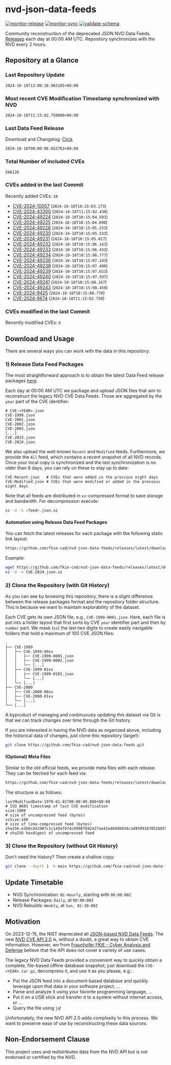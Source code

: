 # nvd-json-data-feeds

[![monitor-release](https://github.com/fkie-cad/nvd-json-data-feeds/actions/workflows/monitor_release.yml/badge.svg)](https://github.com/fkie-cad/nvd-json-data-feeds/actions/workflows/monitor_release.yml)
[![monitor-sync](https://github.com/fkie-cad/nvd-json-data-feeds/actions/workflows/monitor_sync.yml/badge.svg)](https://github.com/fkie-cad/nvd-json-data-feeds/actions/workflows/monitor_sync.yml)
[![validate-schema](https://github.com/fkie-cad/nvd-json-data-feeds/actions/workflows/validate_schema.yml/badge.svg)](https://github.com/fkie-cad/nvd-json-data-feeds/actions/workflows/validate_schema.yml)

Community reconstruction of the deprecated JSON NVD Data Feeds.
[Releases](https://github.com/fkie-cad/nvd-json-data-feeds/releases/latest) each day at 00:00 AM UTC.
Repository synchronizes with the NVD every 2 hours.

## Repository at a Glance

### Last Repository Update

```plain
2024-10-18T12:00:18.903185+00:00
```

### Most recent CVE Modification Timestamp synchronized with NVD

```plain
2024-10-18T11:15:02.750000+00:00
```

### Last Data Feed Release

Download and Changelog: [Click](https://github.com/fkie-cad/nvd-json-data-feeds/releases/latest)

```plain
2024-10-18T00:00:08.652763+00:00
```

### Total Number of included CVEs

```plain
266126
```

### CVEs added in the last Commit

Recently added CVEs: `18`

- [CVE-2024-10057](CVE-2024/CVE-2024-100xx/CVE-2024-10057.json) (`2024-10-18T10:15:03.173`)
- [CVE-2024-43300](CVE-2024/CVE-2024-433xx/CVE-2024-43300.json) (`2024-10-18T11:15:02.430`)
- [CVE-2024-49224](CVE-2024/CVE-2024-492xx/CVE-2024-49224.json) (`2024-10-18T10:15:04.593`)
- [CVE-2024-49225](CVE-2024/CVE-2024-492xx/CVE-2024-49225.json) (`2024-10-18T10:15:04.890`)
- [CVE-2024-49228](CVE-2024/CVE-2024-492xx/CVE-2024-49228.json) (`2024-10-18T10:15:05.233`)
- [CVE-2024-49230](CVE-2024/CVE-2024-492xx/CVE-2024-49230.json) (`2024-10-18T10:15:05.533`)
- [CVE-2024-49231](CVE-2024/CVE-2024-492xx/CVE-2024-49231.json) (`2024-10-18T10:15:05.817`)
- [CVE-2024-49232](CVE-2024/CVE-2024-492xx/CVE-2024-49232.json) (`2024-10-18T10:15:06.143`)
- [CVE-2024-49233](CVE-2024/CVE-2024-492xx/CVE-2024-49233.json) (`2024-10-18T10:15:06.433`)
- [CVE-2024-49234](CVE-2024/CVE-2024-492xx/CVE-2024-49234.json) (`2024-10-18T10:15:06.777`)
- [CVE-2024-49236](CVE-2024/CVE-2024-492xx/CVE-2024-49236.json) (`2024-10-18T10:15:07.103`)
- [CVE-2024-49238](CVE-2024/CVE-2024-492xx/CVE-2024-49238.json) (`2024-10-18T10:15:07.400`)
- [CVE-2024-49239](CVE-2024/CVE-2024-492xx/CVE-2024-49239.json) (`2024-10-18T10:15:07.653`)
- [CVE-2024-49240](CVE-2024/CVE-2024-492xx/CVE-2024-49240.json) (`2024-10-18T10:15:07.937`)
- [CVE-2024-49241](CVE-2024/CVE-2024-492xx/CVE-2024-49241.json) (`2024-10-18T10:15:08.167`)
- [CVE-2024-49243](CVE-2024/CVE-2024-492xx/CVE-2024-49243.json) (`2024-10-18T10:15:08.450`)
- [CVE-2024-9425](CVE-2024/CVE-2024-94xx/CVE-2024-9425.json) (`2024-10-18T10:15:08.770`)
- [CVE-2024-9674](CVE-2024/CVE-2024-96xx/CVE-2024-9674.json) (`2024-10-18T11:15:02.750`)


### CVEs modified in the last Commit

Recently modified CVEs: `0`



## Download and Usage

There are several ways you can work with the data in this repository:

### 1) Release Data Feed Packages

The most straightforward approach is to obtain the latest Data Feed release packages [here](https://github.com/fkie-cad/nvd-json-data-feeds/releases/latest).

Each day at 00:00 AM UTC we package and upload JSON files that aim to reconstruct the legacy NVD CVE Data Feeds.
Those are aggregated by the `year` part of the CVE identifier:

```
# CVE-<YEAR>.json
CVE-1999.json
CVE-2001.json
CVE-2002.json
CVE-2003.json
[...]
CVE-2023.json
CVE-2024.json
```

We also upload the well-known `Recent` and `Modified` feeds.
Furthermore, we provide the `All` feed, which contains a recent snapshot of all NVD records.
Once your local copy is synchronized and the last synchronization is no older than 8 days, you can rely on these to stay up to date:

```plain
CVE-Recent.json   # CVEs that were added in the previous eight days
CVE-Modified.json # CVEs that were modified or added in the previous eight days
```

Note that all feeds are distributed in `xz`-compressed format to save storage and bandwidth.
For decompression execute:

```sh
xz -d -k <feed>.json.xz
```

#### Automation using Release Data Feed Packages

You can fetch the latest releases for each package with the following static link layout:

```sh
https://github.com/fkie-cad/nvd-json-data-feeds/releases/latest/download/CVE-<YEAR>.json.xz
```

Example:

```sh
wget https://github.com/fkie-cad/nvd-json-data-feeds/releases/latest/download/CVE-2024.json.xz
xz -d -k CVE-2024.json.xz
```

### 2) Clone the Repository (with Git History)

As you can see by browsing this repository, there is a slight difference between the release packages format and the repository folder structure.
This is because we want to maintain explorability of the dataset.

Each CVE gets its own JSON file, e.g., `CVE-1999-0001.json`.
Here, each file is put into a folder layout that first sorts by CVE `year` identifier part and then by `number` part.
We mask (`xx`) the last two digits to create easily navigable folders that hold a maximum of 100 CVE JSON files:

```plain
.
├── CVE-1999
│   ├── CVE-1999-00xx
│   │   ├── CVE-1999-0001.json
│   │   ├── CVE-1999-0002.json
│   │   └── [...]
│   ├── CVE-1999-01xx
│   │   ├── CVE-1999-0101.json
│   │   └── [...]
│   └── [...]
├── CVE-2000
│   ├── CVE-2000-00xx
│   ├── CVE-2000-01xx
│   └── [...]
└── [...]
```

A byproduct of managing and continuously updating this dataset via Git is that we can track changes over time through the Git history.

If you are interested in having the NVD data as organized above, including the historical data of changes, just clone this repository (large!):

```sh
git clone https://github.com/fkie-cad/nvd-json-data-feeds.git
```

#### (Optional) Meta Files

Similar to the old official feeds, we provide meta files with each release. They can be fetched for each feed via:

```sh
https://github.com/fkie-cad/nvd-json-data-feeds/releases/latest/download/CVE-<YEAR>.meta
```

The structure is as follows:

```plain
lastModifiedDate:1970-01-01T00:00:00.000+00:00                          # ISO 8601 timestamp of last CVE modification
size:1000                                                               # size of uncompressed feed (bytes)
xzSize:100                                                              # size of lzma-compressed feed (bytes)
sha256:e3b0c44298fc1c149afbf4c8996fb92427ae41e4649b934ca495991b7852b855 # sha256 hexdigest of uncompressed feed
```

### 3) Clone the Repository (without Git History)

Don't need the history? Then create a shallow copy:

```sh
git clone --depth 1 -b main https://github.com/fkie-cad/nvd-json-data-feeds.git
```


## Update Timetable

* NVD Synchronization: `Bi-Hourly`, starting with `00:00:00Z`
* Release Packages: `Daily`, at `00:00:00Z`
* NVD Rebuilds: `Weekly`, at `Sun, 02:30:00Z`


## Motivation

On 2023-12-15, the NIST deprecated all [JSON-based NVD Data Feeds](https://nvd.nist.gov/vuln/data-feeds#divRetirementBanner-1).
The new [NVD CVE API 2.0](https://nvd.nist.gov/developers/vulnerabilities) is, without a doubt, a great way to obtain CVE information.
However, we from [Fraunhofer FKIE - Cyber Analysis and Defense](https://www.fkie.fraunhofer.de/en/departments/cad.html) believe that the API does not cover a variety of use cases.

The legacy NVD Data Feeds provided a convenient way to quickly obtain a complete, file-based offline database snapshot; just download the `CVE-<YEAR>.tar.gz`, decompress it, and use it as you please, e.g.:

- Put the JSON feed into a document-based database and quickly leverage upon that data in your software project, ...
- Parse and analyze it using your favorite programming language, ...
- Put it on a USB stick and transfer it to a system without internet access, or ...
- Query the file using `jq`!

Unfortunately, the new NVD API 2.0 adds complexity to this process.
We want to preserve ease of use by reconstructing these data sources.

## Non-Endorsement Clause

This project uses and redistributes data from the NVD API but is not endorsed or certified by the NVD.